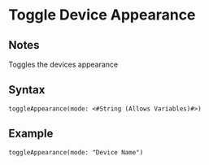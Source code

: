 # Toggle Device Appearance

## Notes
Toggles the devices appearance

## Syntax

```
toggleAppearance(mode: <#String (Allows Variables)#>)
```

## Example
```
toggleAppearance(mode: "Device Name")
```
